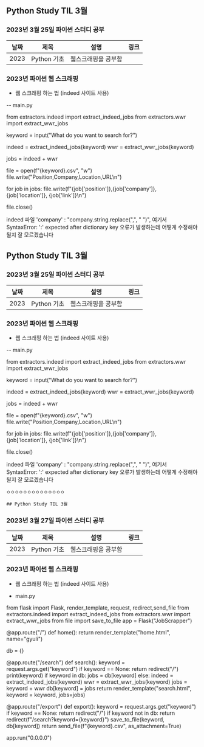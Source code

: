 ## Python Study TIL 3월 

###  2023년 3월 25일 파이썬 스터디 공부 
| 날짜       | 제목               | 설명                                | 링크                                                                             |
| ---------- | ------------------ | ----------------------------------- | -------------------------------------------------------------------------------- |
| 2023 |Python 기초  | 웹스크래핑을 공부함          |  |   |

### 2023년  파이썬 웹 스크래핑 

* 웹 스크래핑 하는 법 (indeed 사이트 사용)

-- main.py

from extractors.indeed import extract_indeed_jobs
from extractors.wwr import extract_wwr_jobs

keyword = input("What do you want to search for?")

indeed = extract_indeed_jobs(keyword)
wwr = extract_wwr_jobs(keyword)

jobs = indeed + wwr

file = open(f"{keyword}.csv", "w")
file.write("Position,Company,Location,URL\n")

for job in jobs:
  file.write(f"{job['position']},{job['company']}, {job['location']}, {job['link']}\n")

file.close()

indeed 파일 
    'company' : "company.string.replace(",", " ")",
    여기서 SyntaxError: ':' expected after dictionary key
    오류가 발생하는데 어떻게 수정해야 될지 잘 모르겠습니다


## Python Study TIL 3월 

###  2023년 3월 25일 파이썬 스터디 공부 
| 날짜       | 제목               | 설명                                | 링크                                                                             |
| ---------- | ------------------ | ----------------------------------- | -------------------------------------------------------------------------------- |
| 2023 |Python 기초  | 웹스크래핑을 공부함          |  |   |

### 2023년  파이썬 웹 스크래핑 

* 웹 스크래핑 하는 법 (indeed 사이트 사용)

-- main.py

from extractors.indeed import extract_indeed_jobs
from extractors.wwr import extract_wwr_jobs

keyword = input("What do you want to search for?")

indeed = extract_indeed_jobs(keyword)
wwr = extract_wwr_jobs(keyword)

jobs = indeed + wwr

file = open(f"{keyword}.csv", "w")
file.write("Position,Company,Location,URL\n")

for job in jobs:
  file.write(f"{job['position']},{job['company']}, {job['location']}, {job['link']}\n")

file.close()

indeed 파일 
    'company' : "company.string.replace(",", " ")",
    여기서 SyntaxError: ':' expected after dictionary key
    오류가 발생하는데 어떻게 수정해야 될지 잘 모르겠습니다
    
    ㅇㅇㅇㅇㅇㅇㅇㅇㅇㅇㅇㅇㅇㅇ

    ## Python Study TIL 3월 

###  2023년 3월 27일 파이썬 스터디 공부 
| 날짜       | 제목               | 설명                                | 링크                                                                             |
| ---------- | ------------------ | ----------------------------------- | -------------------------------------------------------------------------------- |
| 2023 |Python 기초  | 웹스크래핑을 공부함          |  |   |

### 2023년  파이썬 웹 스크래핑 

* 웹 스크래핑 하는 법 (indeed 사이트 사용)

- main.py

from flask import Flask, render_template, request, redirect,send_file
from extractors.indeed import extract_indeed_jobs
from extractors.wwr import extract_wwr_jobs
from file import save_to_file
app = Flask("JobScrapper")

@app.route("/")
def home():
  return render_template("home.html", name="gyuli")

db = {}

@app.route("/search")
def search():
  keyword = request.args.get("keyword")
  if keyword == None:
    return redirect("/")
  print(keyword)
  if keyword in db:
    jobs = db[keyword]
  else:
    indeed = extract_indeed_jobs(keyword)
    wwr = extract_wwr_jobs(keyword)
    jobs = keyword + wwr
    db[keyword] = jobs
  return render_template("search.html", keyword = keyword, jobs=jobs)

@app.route("/export")
def export():
  keyword = request.args.get("keyword")
  if keyword == None:
    return redirect("/")
  if keyword not in db:
    return redirect(f"/search?keyword={keyword}")
  save_to_file(keyword, db[keyword])
  return send_file(f"{keyword}.csv", as_attachment=True)
  
app.run("0.0.0.0")

    
    

